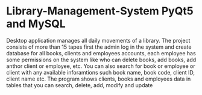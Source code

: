 # Library-Management-System PyQt5 and MySQL
Desktop application manages all daily movements of a library. The project consists of more than 15 tapes first the admin log in the system and create database for all books, clients and employees accounts, each employee has some permissions on the system like who can delete books, add books, add anthor client or employee, etc. You can also search for book or employee or client with any available inforamtions such book name, book code, client ID, client name etc. The program shows clients, books and employees data in tables that you can search, delete, add, modify and update 
